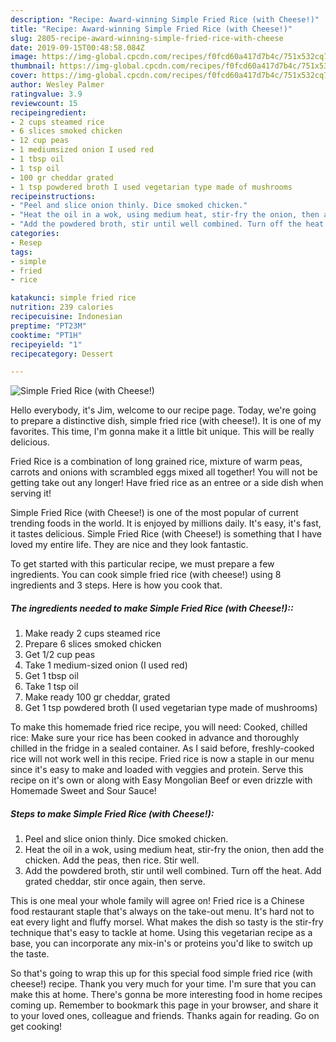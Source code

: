```yaml
---
description: "Recipe: Award-winning Simple Fried Rice (with Cheese!)"
title: "Recipe: Award-winning Simple Fried Rice (with Cheese!)"
slug: 2805-recipe-award-winning-simple-fried-rice-with-cheese
date: 2019-09-15T00:48:58.084Z
image: https://img-global.cpcdn.com/recipes/f0fcd60a417d7b4c/751x532cq70/simple-fried-rice-with-cheese-recipe-main-photo.jpg
thumbnail: https://img-global.cpcdn.com/recipes/f0fcd60a417d7b4c/751x532cq70/simple-fried-rice-with-cheese-recipe-main-photo.jpg
cover: https://img-global.cpcdn.com/recipes/f0fcd60a417d7b4c/751x532cq70/simple-fried-rice-with-cheese-recipe-main-photo.jpg
author: Wesley Palmer
ratingvalue: 3.9
reviewcount: 15
recipeingredient:
- 2 cups steamed rice
- 6 slices smoked chicken
- 12 cup peas
- 1 mediumsized onion I used red
- 1 tbsp oil
- 1 tsp oil
- 100 gr cheddar grated
- 1 tsp powdered broth I used vegetarian type made of mushrooms
recipeinstructions:
- "Peel and slice onion thinly. Dice smoked chicken."
- "Heat the oil in a wok, using medium heat, stir-fry the onion, then add the chicken. Add the peas, then rice. Stir well."
- "Add the powdered broth, stir until well combined. Turn off the heat. Add grated cheddar, stir once again, then serve."
categories:
- Resep
tags:
- simple
- fried
- rice

katakunci: simple fried rice
nutrition: 239 calories
recipecuisine: Indonesian
preptime: "PT23M"
cooktime: "PT1H"
recipeyield: "1"
recipecategory: Dessert

---
```



![Simple Fried Rice (with Cheese!)](https://img-global.cpcdn.com/recipes/f0fcd60a417d7b4c/751x532cq70/simple-fried-rice-with-cheese-recipe-main-photo.jpg)

Hello everybody, it's Jim, welcome to our recipe page. Today, we're going to prepare a distinctive dish, simple fried rice (with cheese!). It is one of my favorites. This time, I'm gonna make it a little bit unique. This will be really delicious.

Fried Rice is a combination of long grained rice, mixture of warm peas, carrots and onions with scrambled eggs mixed all together! You will not be getting take out any longer! Have fried rice as an entree or a side dish when serving it!

Simple Fried Rice (with Cheese!) is one of the most popular of current trending foods in the world. It is enjoyed by millions daily. It's easy, it's fast, it tastes delicious. Simple Fried Rice (with Cheese!) is something that I have loved my entire life. They are nice and they look fantastic.


To get started with this particular recipe, we must prepare a few ingredients. You can cook simple fried rice (with cheese!) using 8 ingredients and 3 steps. Here is how you cook that.

##### The ingredients needed to make Simple Fried Rice (with Cheese!)::

1. Make ready 2 cups steamed rice
1. Prepare 6 slices smoked chicken
1. Get 1/2 cup peas
1. Take 1 medium-sized onion (I used red)
1. Get 1 tbsp oil
1. Take 1 tsp oil
1. Make ready 100 gr cheddar, grated
1. Get 1 tsp powdered broth (I used vegetarian type made of mushrooms)


To make this homemade fried rice recipe, you will need: Cooked, chilled rice: Make sure your rice has been cooked in advance and thoroughly chilled in the fridge in a sealed container. As I said before, freshly-cooked rice will not work well in this recipe. Fried rice is now a staple in our menu since it&#39;s easy to make and loaded with veggies and protein. Serve this recipe on it&#39;s own or along with Easy Mongolian Beef or even drizzle with Homemade Sweet and Sour Sauce! 

##### Steps to make Simple Fried Rice (with Cheese!):

1. Peel and slice onion thinly. Dice smoked chicken.
1. Heat the oil in a wok, using medium heat, stir-fry the onion, then add the chicken. Add the peas, then rice. Stir well.
1. Add the powdered broth, stir until well combined. Turn off the heat. Add grated cheddar, stir once again, then serve.


This is one meal your whole family will agree on! Fried rice is a Chinese food restaurant staple that&#39;s always on the take-out menu. It&#39;s hard not to eat every light and fluffy morsel. What makes the dish so tasty is the stir-fry technique that&#39;s easy to tackle at home. Using this vegetarian recipe as a base, you can incorporate any mix-in&#39;s or proteins you&#39;d like to switch up the taste. 

So that's going to wrap this up for this special food simple fried rice (with cheese!) recipe. Thank you very much for your time. I'm sure that you can make this at home. There's gonna be more interesting food in home recipes coming up. Remember to bookmark this page in your browser, and share it to your loved ones, colleague and friends. Thanks again for reading. Go on get cooking!
